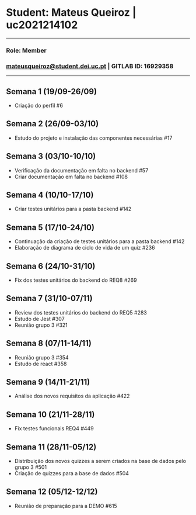 # Student: Mateus Queiroz | uc2021214102

---

### Role: Member
### mateusqueiroz@student.dei.uc.pt | GITLAB ID: 16929358

---

## Semana 1 (19/09-26/09)

- Criação do perfil #6

## Semana 2 (26/09-03/10)

- Estudo do projeto e instalação das componentes necessárias #17

## Semana 3 (03/10-10/10)

- Verificação da documentação em falta no backend #57
- Criar documentação em falta no backend #108

## Semana 4 (10/10-17/10)
- Criar testes unitários para a pasta backend #142

## Semana 5 (17/10-24/10)
- Continuação da criação de testes unitários para a pasta backend #142
- Elaboração de diagrama de ciclo de vida de um quiz #236

## Semana 6 (24/10-31/10)
- Fix dos testes unitários do backend do REQ8 #269

## Semana 7 (31/10-07/11)
- Review dos testes unitários do backend do REQ5 #283
- Estudo de Jest #307
- Reunião grupo 3 #321

## Semana 8 (07/11-14/11)
- Reunião grupo 3 #354
- Estudo de react #358

## Semana 9 (14/11-21/11)
- Análise dos novos requisitos da aplicação #422

## Semana 10 (21/11-28/11)
- Fix testes funcionais REQ4 #449

## Semana 11 (28/11-05/12)
- Distribuição dos novos quizzes a serem criados na base de dados pelo grupo 3 #501
- Criação de quizzes para a base de dados #504

## Semana 12 (05/12-12/12)
- Reunião de preparação para a DEMO #615
